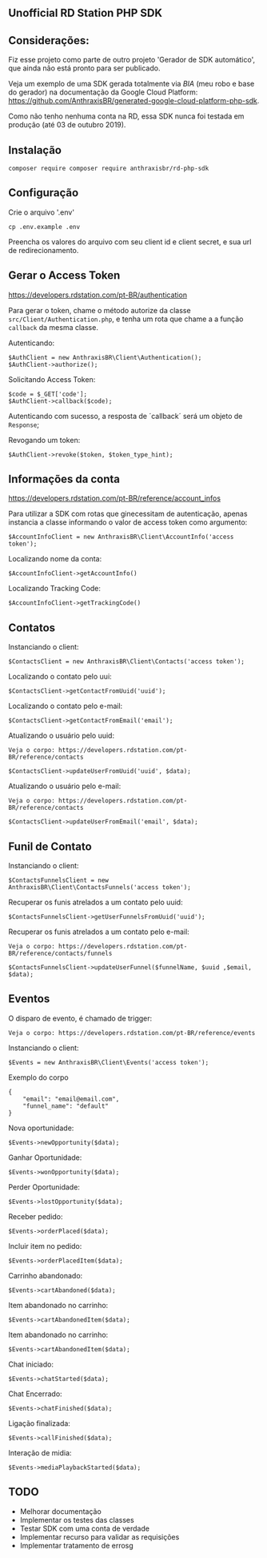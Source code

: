 ## Unofficial RD Station PHP SDK

## Considerações:

Fiz esse projeto como parte de outro projeto 'Gerador de SDK automático', que ainda não está pronto para ser publicado.

Veja um exemplo de uma SDK gerada totalmente via *BIA* (meu robo e base do gerador) na documentação da Google Cloud Platform: https://github.com/AnthraxisBR/generated-google-cloud-platform-php-sdk.

Como não tenho nenhuma conta na RD, essa SDK nunca foi testada em produção (até 03 de outubro 2019).


## Instalação

    composer require composer require anthraxisbr/rd-php-sdk

## Configuração

Crie o arquivo '.env'

    cp .env.example .env
    
Preencha os valores do arquivo com seu client id e client secret, e sua url de redirecionamento.

## Gerar o Access Token

https://developers.rdstation.com/pt-BR/authentication

Para gerar o token, chame o método autorize da classe `src/Client/Authentication.php`, e tenha um rota que chame a a função `callback` da mesma classe.

Autenticando:
    
    $AuthClient = new AnthraxisBR\Client\Authentication();
    $AuthClient->authorize();

Solicitando Access Token:

    $code = $_GET['code'];
    $AuthClient->callback($code);
  
Autenticando com sucesso, a resposta de ´callback´ será um objeto de `Response`;

Revogando um token:


    $AuthClient->revoke($token, $token_type_hint);

    
## Informações da conta

https://developers.rdstation.com/pt-BR/reference/account_infos

Para utilizar a SDK com rotas que ginecessitam de autenticação, apenas instancia a classe informando o valor de access token como argumento:

    $AccountInfoClient = new AnthraxisBR\Client\AccountInfo('access token');

Localizando nome da conta:

    $AccountInfoClient->getAccountInfo()
    
Localizando Tracking Code:

    $AccountInfoClient->getTrackingCode()


## Contatos

Instanciando o client:

    
    $ContactsClient = new AnthraxisBR\Client\Contacts('access token');

Localizando o contato pelo uui:

    $ContactsClient->getContactFromUuid('uuid');
    
Localizando o contato pelo e-mail:

    $ContactsClient->getContactFromEmail('email');
    
    
Atualizando o usuário pelo uuid:
    
    Veja o corpo: https://developers.rdstation.com/pt-BR/reference/contacts
    
    $ContactsClient->updateUserFromUuid('uuid', $data);

Atualizando o usuário pelo e-mail:

    Veja o corpo: https://developers.rdstation.com/pt-BR/reference/contacts
    
    $ContactsClient->updateUserFromEmail('email', $data);

## Funil de Contato

Instanciando o client:
    
    $ContactsFunnelsClient = new AnthraxisBR\Client\ContactsFunnels('access token');

Recuperar os funis atrelados a um contato pelo uuid:

    $ContactsFunnelsClient->getUserFunnelsFromUuid('uuid');


Recuperar os funis atrelados a um contato pelo e-mail:
    
    Veja o corpo: https://developers.rdstation.com/pt-BR/reference/contacts/funnels

    $ContactsFunnelsClient->updateUserFunnel($funnelName, $uuid ,$email, $data);

## Eventos

O disparo de evento, é chamado de trigger:

    Veja o corpo: https://developers.rdstation.com/pt-BR/reference/events
    
Instanciando o client:
    
    $Events = new AnthraxisBR\Client\Events('access token');

Exemplo do corpo
    
    {
        "email": "email@email.com",
        "funnel_name": "default"
    }
    

Nova oportunidade:
    
    $Events->newOpportunity($data);
       
Ganhar Oportunidade:
    
    $Events->wonOpportunity($data);
    
Perder Oportunidade:
    
    $Events->lostOpportunity($data);
      
Receber pedido:
    
    $Events->orderPlaced($data);
      
Incluir item no pedido:
    
    $Events->orderPlacedItem($data);
      
      
Carrinho abandonado:
    
    $Events->cartAbandoned($data);
      
    
Item abandonado no carrinho:
    
    $Events->cartAbandonedItem($data);
    
Item abandonado no carrinho:
    
    $Events->cartAbandonedItem($data);

Chat iniciado:

    $Events->chatStarted($data);

Chat Encerrado:

    $Events->chatFinished($data);

Ligação finalizada:

    $Events->callFinished($data);

Interação de midia:

    
    $Events->mediaPlaybackStarted($data);



## TODO

 - Melhorar documentação
 - Implementar os testes das classes
 - Testar SDK com uma conta de verdade
 - Implementar recurso para validar as requisições
 - Implementar tratamento de errosg
